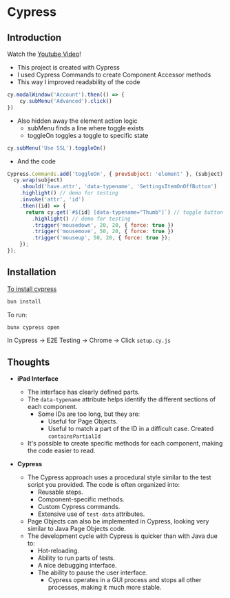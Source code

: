 # Cypress

## Introduction

Watch the [Youtube Video](https://youtu.be/Wr0gch-lWwE)!

- This project is created with Cypress
- I used Cypress Commands to create Component Accessor methods
- This way I improved readability of the code
```javascript
cy.modalWindow('Account').then(() => {
    cy.subMenu('Advanced').click()
})
```
- Also hidden away the element action logic
    - subMenu finds a line where toggle exists
    - toggleOn toggles a toggle to specific state
```javascript
cy.subMenu('Use SSL').toggleOn()
```
- And the code
```javascript
Cypress.Commands.add('toggleOn', { prevSubject: 'element' }, (subject) => {
  cy.wrap(subject)
    .should('have.attr', 'data-typename', 'SettingsItemOnOffButton')
    .highlight() // demo for testing
    .invoke('attr', 'id')
    .then((id) => {
      return cy.get(`#${id} [data-typename="Thumb"]`) // toggle button
        .highlight() // demo for testing
        .trigger('mousedown', 20, 20, { force: true })
        .trigger('mousemove', 50, 20, { force: true })
        .trigger('mouseup', 50, 20, { force: true });
    });
});
```

## Installation

[To install cypress](https://bun.sh/docs/installation)

```bash
bun install
```

To run:

```bash
bunx cypress open
```

In Cypress -> E2E Testing -> Chrome -> Click `setup.cy.js`

## Thoughts

- **iPad Interface**
  - The interface has clearly defined parts.
  - The `data-typename` attribute helps identify the different sections of each component.
    - Some IDs are too long, but they are:
      - Useful for Page Objects.
      - Useful to match a part of the ID in a difficult case. Created `containsPartialId`
  - It's possible to create specific methods for each component, making the code easier to read.

- **Cypress**
  - The Cypress approach uses a procedural style similar to the test script you provided. The code is often organized into:
    - Reusable steps.
    - Component-specific methods.
    - Custom Cypress commands.
    - Extensive use of `test-data` attributes.
  - Page Objects can also be implemented in Cypress, looking very similar to Java Page Objects code.
  - The development cycle with Cypress is quicker than with Java due to:
    - Hot-reloading.
    - Ability to run parts of tests.
    - A nice debugging interface.
    - The ability to pause the user interface.
      - Cypress operates in a GUI process and stops all other processes, making it much more stable.

